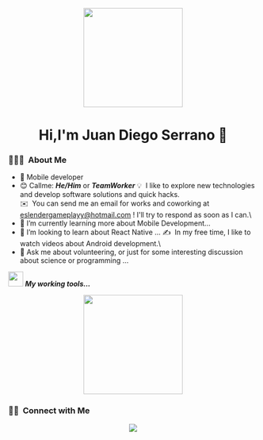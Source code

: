 <p align="center">
  <img src="https://i.imgur.com/2LvAOku.png" height="200"/>
</p>
<div align="center">
<h1 align="center">Hi,I'm <a>Juan Diego Serrano</a> 👋</h1>
</div>


### 👨🏻‍💻 &nbsp;About Me
- 📲 Mobile developer
- 😊 Callme: ***He/Him*** or ***TeamWorker*** 
💡 &nbsp;I like to explore new technologies and develop software solutions and quick hacks.\
✉️ &nbsp;You can send me an email for works and coworking at eslendergameplayy@hotmail.com ! I'll try to respond as soon as I can.\
- 🌱 I’m currently learning more about Mobile Development...
- 👯 I’m looking to learn about React Native ...
✍️ &nbsp;In my free time, I like to watch videos about Android development.\
- 💬 Ask me about volunteering, or just for some interesting discussion about science or programming ...

<img src="https://media.giphy.com/media/iY8CRBdQXODJSCERIr/giphy.gif" width="30px">&nbsp;***My working tools...***

  <p align="center">
  <img src="https://i.imgur.com/fOWfF6a.jpeg" height="200"/>
</p>  

### 🤝🏻 &nbsp;Connect with Me


<p align="center">
<a href="https://www.linkedin.com/in/juan-diego-serrano-monsalve/"><img src="https://img.shields.io/badge/-My%20Linkedin-0077B5?style=flat&logo=Linkedin&logoColor=white"/></a>
</p>

